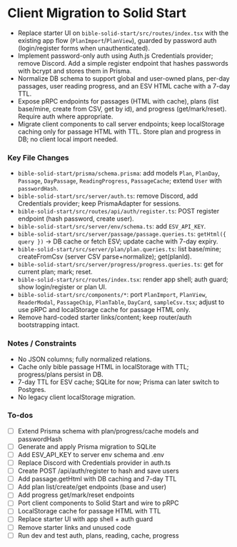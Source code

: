 <!-- e1e35b24-1638-452b-be7d-1e82a776401a d235ab33-bcd4-468b-b272-e5856d5c76cb -->
# Client Migration to Solid Start

- Replace starter UI on `bible-solid-start/src/routes/index.tsx` with the existing app flow (`PlanImport`/`PlanView`), guarded by password auth (login/register forms when unauthenticated).
- Implement password-only auth using Auth.js Credentials provider; remove Discord. Add a simple register endpoint that hashes passwords with bcrypt and stores them in Prisma.
- Normalize DB schema to support global and user-owned plans, per-day passages, user reading progress, and an ESV HTML cache with a 7-day TTL.
- Expose pRPC endpoints for passages (HTML with cache), plans (list base/mine, create from CSV, get by id), and progress (get/mark/reset). Require auth where appropriate.
- Migrate client components to call server endpoints; keep localStorage caching only for passage HTML with TTL. Store plan and progress in DB; no client local import needed.

### Key File Changes

- `bible-solid-start/prisma/schema.prisma`: add models `Plan`, `PlanDay`, `Passage`, `DayPassage`, `ReadingProgress`, `PassageCache`; extend `User` with `passwordHash`.
- `bible-solid-start/src/server/auth.ts`: remove Discord, add Credentials provider; keep PrismaAdapter for sessions.
- `bible-solid-start/src/routes/api/auth/register.ts`: POST register endpoint (hash password, create user).
- `bible-solid-start/src/server/env/schema.ts`: add `ESV_API_KEY`.
- `bible-solid-start/src/server/passage/passage.queries.ts`: `getHtml({ query })` -> DB cache or fetch ESV; update cache with 7-day expiry.
- `bible-solid-start/src/server/plan/plan.queries.ts`: list base/mine; createFromCsv (server CSV parse+normalize); get(planId).
- `bible-solid-start/src/server/progress/progress.queries.ts`: get for current plan; mark; reset.
- `bible-solid-start/src/routes/index.tsx`: render app shell; auth guard; show login/register or plan UI.
- `bible-solid-start/src/components/*`: port `PlanImport`, `PlanView`, `ReaderModal`, `PassageChip`, `PlanTable`, `DayCard`, `sampleCsv.tsx`; adjust to use pRPC and localStorage cache for passage HTML only.
- Remove hard-coded starter links/content; keep router/auth bootstrapping intact.

### Notes / Constraints

- No JSON columns; fully normalized relations.
- Cache only bible passage HTML in localStorage with TTL; progress/plans persist in DB.
- 7-day TTL for ESV cache; SQLite for now; Prisma can later switch to Postgres.
- No legacy client localStorage migration.

### To-dos

- [ ] Extend Prisma schema with plan/progress/cache models and passwordHash
- [ ] Generate and apply Prisma migration to SQLite
- [ ] Add ESV_API_KEY to server env schema and .env
- [ ] Replace Discord with Credentials provider in auth.ts
- [ ] Create POST /api/auth/register to hash and save users
- [ ] Add passage.getHtml with DB caching and 7-day TTL
- [ ] Add plan list/create/get endpoints (base and user)
- [ ] Add progress get/mark/reset endpoints
- [ ] Port client components to Solid Start and wire to pRPC
- [ ] LocalStorage cache for passage HTML with TTL
- [ ] Replace starter UI with app shell + auth guard
- [ ] Remove starter links and unused code
- [ ] Run dev and test auth, plans, reading, cache, progress